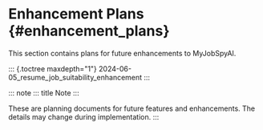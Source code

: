 # Enhancement Plans {#enhancement_plans}

This section contains plans for future enhancements to MyJobSpyAI.

::: {.toctree maxdepth="1"}
2024-06-05_resume_job_suitability_enhancement
:::

::: note
::: title
Note
:::

These are planning documents for future features and enhancements. The
details may change during implementation.
:::
